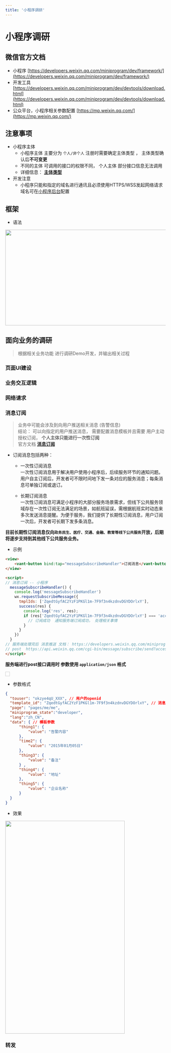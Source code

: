 ```yaml
---
title: '小程序调研'
---
```


# 小程序调研

## 微信官方文档
- 小程序 [https://developers.weixin.qq.com/miniprogram/dev/framework/](https://developers.weixin.qq.com/miniprogram/dev/framework/)
- 开发工具 [https://developers.weixin.qq.com/miniprogram/dev/devtools/download.html](https://developers.weixin.qq.com/miniprogram/dev/devtools/download.html)
- 公众平台，小程序相关参数配置 [https://mp.weixin.qq.com/](https://mp.weixin.qq.com/)


## 注意事项
- 小程序主体  
  - 小程序主体 主要分为 `个人/非个人` 注册时需要确定主体类型 ， 主体类型确认后**不可变更**
  - 不同的主体 可调用的接口的权限不同， 个人主体 部分接口信息无法调用
  - 详细信息： [**主体类型**](https://developers.weixin.qq.com/miniprogram/introduction/#%E5%A1%AB%E5%86%99%E4%B8%BB%E4%BD%93%E4%BF%A1%E6%81%AF)
- 开发注意
  - 小程序只能和指定的域名进行通讯且必须使用HTTPS/WSS发起网络请求 域名可在[小程序后台](https://mp.weixin.qq.com/)配置


## 框架
- 语法<br>
<!-- ![An image](@assets/images/weixin-01.png) -->
<img src="@assets/images/weixin-01.png" alt="" style="width: 640px; height:300px">

## 面向业务的调研
> 根据相关业务功能 进行调研Demo开发，并输出相关过程
> 
### 页面UI建设

### 业务交互逻辑

### 网络请求

### 消息订阅
> 业务中可能会涉及到向用户推送相关消息 (告警信息) <br>
> 结论： 可以向指定的用户推送消息， 需要配置消息模板并且需要 用户主动授权订阅， **个人主体只能进行一次性订阅** <br>
> 官方文档 [**消息订阅**](https://developers.weixin.qq.com/miniprogram/dev/framework/open-ability/subscribe-message.html)

- 订阅消息包括两种：
  - 一次性订阅消息 <br>
  一次性订阅消息用于解决用户使用小程序后，后续服务环节的通知问题。用户自主订阅后，开发者可不限时间地下发一条对应的服务消息；每条消息可单独订阅或退订。

  - 长期订阅消息 <br>
  一次性订阅消息可满足小程序的大部分服务场景需求，但线下公共服务领域存在一次性订阅无法满足的场景，如航班延误，需根据航班实时动态来多次发送消息提醒。为便于服务，我们提供了长期性订阅消息，用户订阅一次后，开发者可长期下发多条消息。

**目前长期性订阅消息仅向`政务民生、医疗、交通、金融、教育等线下公共服务`开放，后期将逐步支持到其他线下公共服务业务。**

- 示例
```html
<view>
	<vant-button bind:tap="messageSubscribeHandler">订阅消息</vant-button>
</view>

<script>
// 消息订阅 -- 小程序
  messageSubscribeHandler() {
    console.log('messageSubscribeHandler')
    wx.requestSubscribeMessage({
      tmplIds: ['ZqedtGyfAC2YzF1PKGl1m-7F9f3n4kzdnvDGYDOrlxY'],
      success(res) {
        console.log('res', res);
        if (res['ZqedtGyfAC2YzF1PKGl1m-7F9f3n4kzdnvDGYDOrlxY'] === 'accept') {
          // 订阅成功  通知服务端订阅成功， 处理相关事情
        }
      }
    })
  }
// 服务端处理完后 消息推送 文档： https://developers.weixin.qq.com/miniprogram/dev/api-backend/open-api/subscribe-message/subscribeMessage.send.html
// post  https://api.weixin.qq.com/cgi-bin/message/subscribe/send?access_token=
</script>
```
**服务端进行post接口调用时 参数使用 `application/json` 格式**

<!-- 需要写一个图片组件 -->
<img src="@assets/images/weixin-03.png" alt="" style="border:1px solid #ccc; padding:6px">

- 参数格式

```json
{
  "touser": "okzye4qU_XXX", // 用户的openid
  "template_id": "ZqedtGyfAC2YzF1PKGl1m-7F9f3n4kzdnvDGYDOrlxY", // 消息模板
  "page": "pages/me/me",
  "miniprogram_state":"developer",
  "lang":"zh_CN",
  "data": { // 模板参数
      "thing1": {
          "value": "告警内容"
      },
      "time2": {
          "value": "2015年01月05日"
      },
      "thing3": {
          "value": "备注"
      } ,
      "thing4": {
          "value": "地址"
      },
      "thing5": {
          "value": "企业名称"
      }
  }
}
```

- 效果 <br>

<img src="@assets/images/weixin-02.jpg" alt="" style="width: 375px; height:667px">

### 转发
